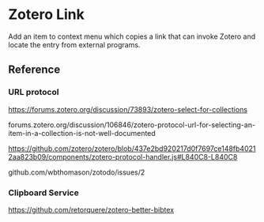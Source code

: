 # Zotero Link

Add an item to context menu which copies a link that can invoke Zotero and locate the entry from external programs.

## Reference

### URL protocol

https://forums.zotero.org/discussion/73893/zotero-select-for-collections

forums.zotero.org/discussion/106846/zotero-protocol-url-for-selecting-an-item-in-a-collection-is-not-well-documented

https://github.com/zotero/zotero/blob/437e2bd920217d0f7697ce148fb40212aa823b09/components/zotero-protocol-handler.js#L840C8-L840C8

github.com/wbthomason/zotodo/issues/2

### Clipboard Service

https://github.com/retorquere/zotero-better-bibtex
